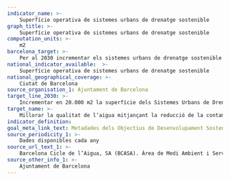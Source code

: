 ```yaml
---
indicator_name: >-
    Superfície operativa de sistemes urbans de drenatge sostenible
graph_title: >-
    Superfície operativa de sistemes urbans de drenatge sostenible
computation_units: >-
    m2
barcelona_target: >-
    Per al 2030 incrementar els sistemes urbans de drenatge sostenible i l’aprofitament de les aigües freàtiques
national_indicator_available:  >-
    Superfície operativa de sistemes urbans de drenatge sostenible
national_geographical_coverage: >-
    Ciutat de Barcelona
source_organisation_1: Ajuntament de Barcelona
target_line_2030: >-
    Incrementar en 20.000 m2 la superfície dels Sistemes Urbans de Drenatge Sostenible (SUDS). Valor fita 2030: 69.854 m2
target_name: >-
    Millorar la qualitat de l’aigua mitjançant la reducció de la contaminació, l’eliminació dels abocaments i la reducció al mínim de la descàrrega de materials i productes químics perillosos, la reducció a la meitat del percentatge d’aigües residuals sense tractar, i un augment substancial a escala mundial del reciclat i de la reutilització en condicions de seguretat
indicator_definition:
goal_meta_link_text: Metadades dels Objectius de Desenvolupament Sostenible de les Nacions Unides (pdf 894kB)
source_periodicity_1: >-
    Dades disponibles cada any
source_url_text_1: >-
    Barcelona Cicle de l’Aigua, SA (BCASA). Àrea de Medi Ambient i Serveis Urbans
source_other_info_1: >-
    Ajuntament de Barcelona
---
```

